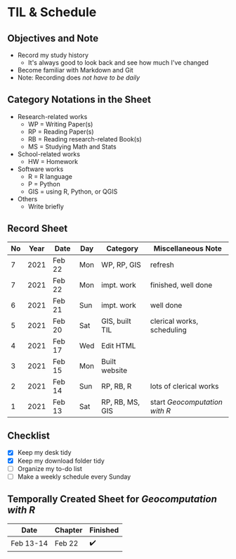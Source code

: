 # TIL & Schedule #

## Objectives and Note ##

* Record my study history
  * It's always good to look back and see how much I've changed
* Become familiar with Markdown and Git
* Note: Recording does *not have to be daily*

## Category Notations in the Sheet ##

* Research-related works
  * WP = Writing Paper(s)
  * RP = Reading Paper(s)
  * RB = Reading research-related Book(s)
  * MS = Studying Math and Stats
* School-related works
  * HW = Homework
* Software works
  * R = R language
  * P = Python
  * GIS = using R, Python, or QGIS
* Others
  * Write briefly

## Record Sheet ##

| No | Year | Date   | Day | Category        | Miscellaneous Note                |
|----|------|--------|-----|-----------------|-----------------------------------|
| 7  | 2021 | Feb 22 | Mon | WP, RP, GIS     | refresh                           |
| 7  | 2021 | Feb 22 | Mon | impt. work      | finished, well done               |
| 6  | 2021 | Feb 21 | Sun | impt. work      | well done                         |
| 5  | 2021 | Feb 20 | Sat | GIS, built TIL  | clerical works, scheduling        |
| 4  | 2021 | Feb 17 | Wed | Edit HTML       |                                   |
| 3  | 2021 | Feb 15 | Mon | Built website   |                                   |
| 2  | 2021 | Feb 14 | Sun | RP, RB, R       | lots of clerical works            |
| 1  | 2021 | Feb 13 | Sat | RP, RB, MS, GIS | start *Geocomputation with R*     |

## Checklist ##
* [x] Keep my desk tidy
* [x] Keep my download folder tidy
* [ ] Organize my to-do list
* [ ] Make a weekly schedule every Sunday

## Temporally Created Sheet for *Geocomputation with R* ##

| Date      | Chapter | Finished           |
|-----------|---------|--------------------|
| Feb 13-14 | Feb 22  | :heavy_check_mark: |
